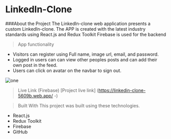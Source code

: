 # LinkedIn-Clone


###About the Project
The LinkedIn-clone web application presents a custom LinkedIn-clone.
The APP is created with the latest industry standards using React.js and Redux Toolkit
Firebase is used for the backend

> App functionality
- Visitors can register using Full name, image url, email, and password.
- Logged in users can can view other peoples posts and can add their own post in the feed.
- Users can click on avatar on the navbar to sign out.

![one](https://user-images.githubusercontent.com/61706379/131958271-7b064928-5391-4f79-9016-5c3bccab75b6.jpg)



> Live Link (Firebase)
[Project live link] (https://linkedin-clone-5609b.web.app/ -)

> Built With
This project was built using these technologies.

- React.js
- Redux Toolkit
- Firebase
- GitHub
